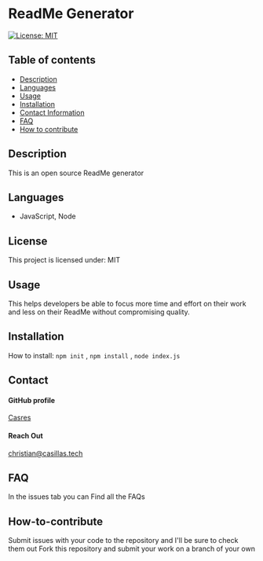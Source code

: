 
# **ReadMe Generator**

[![License: MIT](https://img.shields.io/badge/License-MIT-yellow.svg)](https://opensource.org/licenses/MIT)

## **Table of contents**
- [Description](#Description)
- [Languages](#Languages)
- [Usage](#Usage)
- [Installation](#Installation)
- [Contact Information](#Contact)
- [FAQ](#FAQ)
- [How to contribute](#How-to-contribute)

## **Description**
This is an open source ReadMe generator

## **Languages**
-  JavaScript, Node 


## **License**
This project is licensed under: MIT

## **Usage**
This helps developers be able to focus more time and effort on their work and less on their ReadMe without compromising quality.

## **Installation**

How to install: 
```npm init``` , ```npm install``` , ```node index.js```

## **Contact**

#### GitHub profile
[Casres](https://github.com/Casres)

#### Reach Out
christian@casillas.tech

## **FAQ**
In the issues tab you can Find all the FAQs

## **How-to-contribute**
Submit issues with your code to the repository and I'll be sure to check them out 
Fork this repository and submit your work on a branch of your own 
    